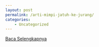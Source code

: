 ```yaml
---
layout: post
permalink: /arti-mimpi-jatuh-ke-jurang/
categories:
    - Uncategorized
---
```


[Baca Selengkapnya](/03)